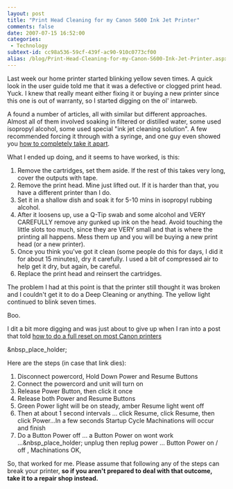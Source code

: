 ```yaml
---
layout: post
title: "Print Head Cleaning for my Canon S600 Ink Jet Printer"
comments: false
date: 2007-07-15 16:52:00
categories:
 - Technology
subtext-id: cc98a536-59cf-439f-ac90-910c0773cf00
alias: /blog/Print-Head-Cleaning-for-my-Canon-S600-Ink-Jet-Printer.aspx
---
```



Last week our home printer started blinking yellow seven times. A quick look in the user guide told me that it was a defective or clogged print head. Yuck. I knew that really meant either fixing it or buying a new printer since this one is out of warranty, so I started digging on the ol' intarweb.

A found a number of articles, all with similar but different approaches. Almost all of them involved soaking in filtered or distilled water, some used isopropyl alcohol, some used special "ink jet cleaning solution". A few recommended forcing it through with a syringe, and one guy even showed you [how to completely take it apart](http://www.nifty-stuff.com/forum/viewtopic.php?id=241).

What I ended up doing, and it seems to have worked, is this:

  1. Remove the cartridges, set them aside. If the rest of this takes very long, cover the outputs with tape.
  2. Remove the print head. Mine just lifted out. If it is harder than that, you have a different printer than I do.
  3. Set it in a shallow dish and soak it for 5-10 mins in isopropyl rubbing alcohol.
  4. After it loosens up, use a Q-Tip swab and some alcohol and VERY CAREFULLY remove any gunked up ink on the head. Avoid touching the little slots too much, since they are VERY small and that is where the printing all happens. Mess them up and you will be buying a new print head (or a new printer).
  5. Once you think you've got it clean (some people do this for days, I did it for about 15 minutes), dry it carefully. I used a bit of compressed air to help get it dry, but again, be careful.
  6. Replace the print head and reinsert the cartridges.

The problem I had at this point is that the printer still thought it was broken and I couldn't get it to do a Deep Cleaning or anything. The yellow light continued to blink seven times.

Boo.

I dit a bit more digging and was just about to give up when I ran into a post that told [how to do a full reset on most Canon printers](http://www.fixyourownprinter.com/forums/inkjet/15284#13)

&nbsp_place_holder;

Here are the steps (in case that link dies):

  1. Disconnect powercord, Hold Down Power and Resume Buttons 
  2. Connect the powercord and unit will turn on 
  3. Release Power Button, then click it once 
  4. Release both Power and Resume Buttons 
  5. Green Power light will be on steady, amber Resume light went off 
  6. Then at about 1 second intervals ... click Resume, click Resume, then click Power...In a few seconds Startup Cycle Machinations will occur and finish 
  7. Do a Button Power off ... a Button Power on wont work ...&nbsp_place_holder; unplug then replug power ... Button Power on / off , Machinations OK, 

So, that worked for me. Please assume that following any of the steps can break your printer, **so if you aren't prepared to deal with that outcome, take it to a repair shop instead.**

